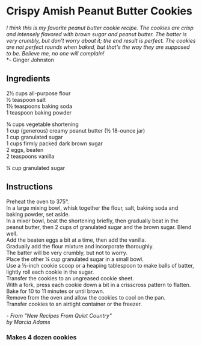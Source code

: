 # Crispy Amish Peanut Butter Cookies

*I think this is my favorite peanut butter cookie recipe. The cookies are crisp and intensely flavored with brown sugar and peanut butter. The batter is very crumbly, but don't worry about it; the end result is perfect. The cookies are not perfect rounds when baked, but that's the way they are supposed to be. Believe me, no one will complain!*  
*- Ginger Johnston

## Ingredients
2&frac12; cups all-purpose flour  
&frac12; teaspoon salt  
1&frac12; teaspoons baking soda  
1 teaspoon baking powder  

&frac34; cups vegetable shortening  
1 cup (generous) creamy peanut butter (&frac12; 18-ounce jar)  
1 cup granulated sugar  
1 cups firmly packed dark brown sugar  
2 eggs, beaten  
2 teaspoons vanilla  

&frac14; cup granulated sugar  

## Instructions
Preheat the oven to 375&deg;.  
In a large mixing bowl, whisk together the flour, salt, baking soda and baking powder, set aside.  
In a mixer bowl, beat the shortening briefly, then gradually beat in the peanut butter, then 2 cups of granulated sugar and the brown sugar. Blend well.  
Add the beaten eggs a bit at a time, then add the vanilla.  
Gradually add the flour mixture and incorporate thoroughly.  
The batter will be very crumbly, but not to worry.  
Place the other &frac14; cup granulated sugar in a small bowl.  
Use a &frac12;-inch cookie scoop or a heaping tablespoon to make balls of batter, lightly roll each cookie in the sugar.  
Transfer the cookies to an ungreased cookie sheet.  
With a fork, press each cookie down a bit in a crisscross pattern to flatten.  
Bake for 10 to 11 minutes or until brown.  
Remove from the oven and allow the cookies to cool on the pan.  
Transfer cookies to an airtight container or the freezer.  

*- From "New Recipes From Quiet Country"*  
*by Marcia Adams*

### Makes 4 dozen cookies
